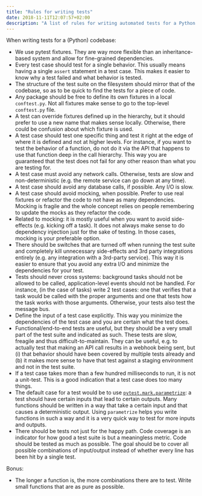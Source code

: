 ```yaml
---
title: "Rules for writing tests"
date: 2018-11-11T12:07:57+02:00
description: "A list of rules for writing automated tests for a Python codebase."
---
```


When writing tests for a (Python) codebase:

- We use pytest fixtures. They are way more flexible than an inheritance-based
  system and allow for fine-grained dependencies.
- Every test case should test for a single behavior. This usually means having a
  single `assert` statement in a test case. This makes it easier to know why a
  test failed and what behavior is tested.
- The structure of the test suite on the filesystem should mirror that of the
  codebase, so as to be quick to find the tests for a piece of code.
- Any package should be free to define its own fixtures in a local
  `conftest.py`. Not all fixtures make sense to go to the top-level
  `conftest.py` file.
- A test can override fixtures defined up in the hierarchy, but it should prefer
  to use a new name that makes sense locally. Otherwise, there could be
  confusion about which fixture is used.
- A test case should test one specific thing and test it right at the edge of
  where it is defined and not at higher levels. For instance, if you want to
  test the behavior of a function, do not do it via the API that happens to use
  that function deep in the call hierarchy. This way you are guaranteed that the
  test does not fail for any other reason than what you are testing for.
- A test case must avoid any network calls. Otherwise, tests are slow and
  non-deterministic (e.g. the remote service can go down at any time).
- A test case should avoid any database calls, if possible. Any I/O is slow.
- A test case should avoid mocking, when possible. Prefer to use real fixtures
  or refactor the code to not have as many dependencies. Mocking is fragile and
  the whole concept relies on people remembering to update the mocks as they
  refactor the code.
- Related to mocking: it is mostly useful when you want to avoid side-effects
  (e.g. kicking off a task). It does not always make sense to do dependency
  injection just for the sake of testing. In those cases, mocking is your
  preferable option.
- There should be switches that are turned off when running the test suite and
  completely kill unnecessary side-effects and 3rd party integrations entirely
  (e.g. any integration with a 3rd-party service). This way it is easier to
  ensure that you avoid any extra I/O and minimize the dependencies for your
  test.
- Tests should never cross systems: background tasks should not be allowed to be
  called, application-level events should not be handled. For instance, (in the
  case of tasks) write 2 test cases: one that verifies that a task would be
  called with the proper arguments and one that tests how the task works with
  those arguments. Otherwise, your tests also test the message bus.
- Define the input of a test case explicitly. This way you minimize the
  dependencies of the test case and you are certain what the test does.
- Functional/end-to-end tests are useful, but they should be a very small part
  of the test suite and indicated as such. These tests are slow, freagile and
  thus difficult-to-maintain. They can be useful, e.g. to actually test that
  making an API call results in a webhook being sent, but (i) that behavior
  should have been covered by multiple tests already and (b) it makes more sense
  to have that test against a staging environment and not in the test suite.
- If a test case takes more than a few hundred milliseconds to run, it is not a
  unit-test. This is a good indication that a test case does too many things.
- The default case for a test would be to use [`pytest.mark.parametrize`](https://docs.pytest.org/en/latest/parametrize.html#pytest-mark-parametrize-parametrizing-test-functions):
  a test should have certain inputs that lead to certain outputs. Many functions
  should be written in a way that take a certain input and that causes a
  deterministic output. Using `parametrize` helps you write functions in such a
  way and it is a very quick way to test for more inputs and outputs.
- There should be tests not just for the happy path. Code coverage is an
  indicator for how good a test suite is but a meaningless metric. Code should
  be tested as much as possible. The goal should be to cover all possible
  combinations of input/output instead of whether every line has been hit by a
  single test.

Bonus:

- The longer a function is, the more combinations there are to test. Write small
  functions that are as pure as possible.
